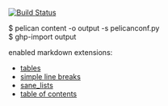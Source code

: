 [![Build Status](https://travis-ci.org/Arctice/birb-blog.svg?branch=master)](https://travis-ci.org/Arctice/birb-blog)

$ pelican content -o output -s pelicanconf.py  
$ ghp-import output

enabled markdown extensions:  
* [tables](pythonhosted.org/Markdown/extensions/tables.html)  
* [simple line breaks](pythonhosted.org/Markdown/extensions/nl2br.html)  
* [sane_lists](pythonhosted.org/Markdown/extensions/sane_lists.html)  
* [table of contents](pythonhosted.org/Markdown/extensions/toc.html)  
